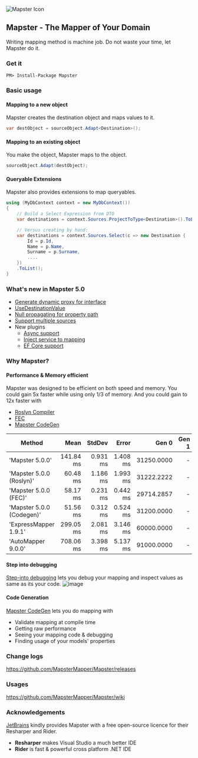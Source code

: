 ![Mapster Icon](https://cloud.githubusercontent.com/assets/5763993/26522718/d16f3e42-4330-11e7-9b78-f8c7402624e7.png)

## Mapster - The Mapper of Your Domain
Writing mapping method is machine job. Do not waste your time, let Mapster do it.

### Get it
```
PM> Install-Package Mapster
```

### Basic usage
#### Mapping to a new object
Mapster creates the destination object and maps values to it.

```csharp
var destObject = sourceObject.Adapt<Destination>();
```

#### Mapping to an existing object
You make the object, Mapster maps to the object.

```csharp
sourceObject.Adapt(destObject);
```

#### Queryable Extensions
Mapster also provides extensions to map queryables.

```csharp
using (MyDbContext context = new MyDbContext())
{
    // Build a Select Expression from DTO
    var destinations = context.Sources.ProjectToType<Destination>().ToList();

    // Versus creating by hand:
    var destinations = context.Sources.Select(c => new Destination {
        Id = p.Id,
        Name = p.Name,
        Surname = p.Surname,
        ....
    })
    .ToList();
}
```

### What's new in Mapster 5.0
- [Generate dynamic proxy for interface](https://github.com/MapsterMapper/Mapster/blob/master/src/Mapster.Tests/WhenMappingToInterface.cs)
- [UseDestinationValue](https://github.com/MapsterMapper/Mapster/wiki/Mapping-readonly-prop)
- [Null propagating for property path](https://github.com/MapsterMapper/Mapster/wiki/Custom-mapping#null-propagation)
- [Support multiple sources](https://github.com/MapsterMapper/Mapster/wiki/Custom-mapping#multiple-sources)
- New plugins
  - [Async support](https://github.com/MapsterMapper/Mapster/wiki/Async)
  - [Inject service to mapping](https://github.com/MapsterMapper/Mapster/wiki/Dependency-Injection)
  - [EF Core support](https://github.com/MapsterMapper/Mapster/wiki/EF-6-&-EF-Core)

### Why Mapster?
#### Performance & Memory efficient
Mapster was designed to be efficient on both speed and memory. You could gain 5x faster while using only 1/3 of memory.
And you could gain to 12x faster with
- [Roslyn Compiler](https://github.com/MapsterMapper/Mapster/wiki/Debugging)
- [FEC](https://github.com/MapsterMapper/Mapster/wiki/FastExpressionCompiler)
- [Mapster CodeGen](https://github.com/MapsterMapper/Mapster/wiki/CodeGen)

|                    Method |           Mean |       StdDev |        Error |       Gen 0 | Gen 1 | Gen 2 |  Allocated |
|-------------------------- |---------------:|-------------:|-------------:|------------:|------:|------:|-----------:|
|           'Mapster 5.0.0' | 141.84 ms | 0.931 ms | 1.408 ms | 31250.0000 |     - |     - | 125.12 MB |
|  'Mapster 5.0.0 (Roslyn)' |  60.48 ms | 1.186 ms | 1.993 ms | 31222.2222 |     - |     - | 125.12 MB |
|     'Mapster 5.0.0 (FEC)' |  58.17 ms | 0.231 ms | 0.442 ms | 29714.2857 |     - |     - | 119.02 MB |
| 'Mapster 5.0.0 (Codegen)' |  51.56 ms | 0.312 ms | 0.524 ms | 31200.0000 |     - |     - | 125.12 MB |
|     'ExpressMapper 1.9.1' | 299.05 ms | 2.081 ms | 3.146 ms | 60000.0000 |     - |     - | 241.85 MB |
|        'AutoMapper 9.0.0' | 708.06 ms | 3.398 ms | 5.137 ms | 91000.0000 |     - |     - | 364.69 MB |



#### Step into debugging

[Step-into debugging](https://github.com/MapsterMapper/Mapster/wiki/Debugging) lets you debug your mapping and inspect values as same as its your code.
![image](https://cloud.githubusercontent.com/assets/5763993/26521773/180427b6-431b-11e7-9188-10c01fa5ba5c.png)

#### Code Generation
[Mapster CodeGen](https://github.com/MapsterMapper/Mapster/wiki/CodeGen) lets you do mapping with
- Validate mapping at compile time
- Getting raw performance
- Seeing your mapping code & debugging
- Finding usage of your models' properties

### Change logs
https://github.com/MapsterMapper/Mapster/releases

### Usages
https://github.com/MapsterMapper/Mapster/wiki

### Acknowledgements

[JetBrains](https://www.jetbrains.com/?from=Mapster) kindly provides Mapster with a free open-source licence for their Resharper and Rider.
- **Resharper** makes Visual Studio a much better IDE
- **Rider** is fast & powerful cross platform .NET IDE